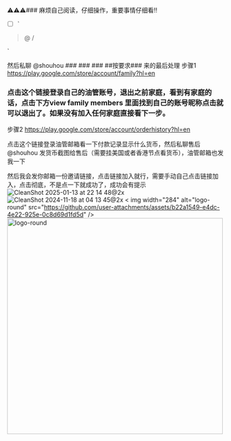⚠️⚠️⚠️### 麻烦自己阅读，仔细操作，重要事情仔细看‼️

- [ ] `

> @
/

`

然后私聊 @shouhou ### ### ### ##按要求### 来的最后处理
步骤1
https://play.google.com/store/account/family?hl=en

### 点击这个链接登录自己的油管账号，退出之前家庭，看到有家庭的话，点击下方view family members 里面找到自己的账号昵称点击就可以退出了。如果没有加入任何家庭直接看下一步。

步骤2
https://play.google.com/store/account/orderhistory?hl=en

点击这个链接登录油管邮箱看一下付款记录显示什么货币，然后私聊售后 @shouhou 发货币截图给售后（需要挂美国或者香港节点看货币），油管邮箱也发我一下


然后我会发你邮箱一份邀请链接，点击链接加入就行，需要手动自己点击链接加入，点击彻底，不是点一下就成功了，成功会有提示
![CleanShot 2025-01-13 at 22 14 48@2x](https://github.com/user-attachments/assets/46d5be3e-dcde-4116-9cb7-cfcdde6a36c3)
![CleanShot 2024-11-18 at 04 13 45@2x](https://github.com/user-attachments/assets/b22a1549-e4dc-4e22-925e-0c8d69d1fd5d)
< img width="284" alt="logo-round" src="https://github.com/user-attachments/assets/b22a1549-e4dc-4e22-925e-0c8d69d1fd5d" />
<img width="500" alt="logo-round" src="https://github.com/user-attachments/assets/91439924-3e6b-4aaf-a4d5-802e92bb7f2f" />


